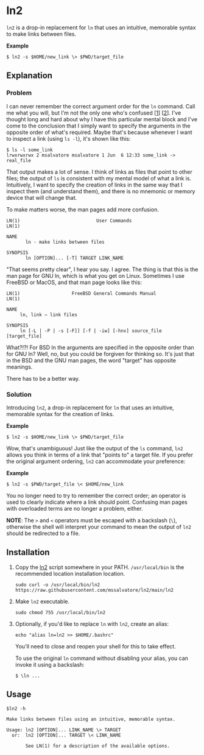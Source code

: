 # ln2

`ln2` is a drop-in replacement for `ln` that uses an intuitive, memorable
syntax to make links between files.

**Example**
```
$ ln2 -s $HOME/new_link \> $PWD/target_file
```

## Explanation

### Problem

I can never remember the correct argument order for the `ln` command. Call me
what you will, but I'm not the only one who's confused
\[[1](https://www.reddit.com/r/programming/comments/1qt0z/ln_s_d1_d2_am_i_the_only_person_who_gets_this_the/)\]
\[[2](https://news.ycombinator.com/item?id=1984456)\]. I've thought long and
hard about why I have this particular mental block and I've come to the
conclusion that I simply want to specify the arguments in the opposite order of
what's required. Maybe that's because whenever I want to inspect a link (using
`ls -l`), it's shown like this:

```
$ ls -l some_link
lrwxrwxrwx 2 msalvatore msalvatore 1 Jun  6 12:33 some_link -> real_file
```

That output makes a lot of sense. I think of links as files that point to other
files; the output of `ls` is consistent with my mental model of what a link is.
Intuitively, I want to specify the creation of links in the same way that I
inspect them (and understand them), and there is no mnemonic or memory device
that will change that.

To make matters worse, the man pages add more confusion.

```manpage
LN(1)                            User Commands                           LN(1)

NAME
       ln - make links between files

SYNOPSIS
       ln [OPTION]... [-T] TARGET LINK_NAME
```

"That seems pretty clear", I hear you say. I agree. The thing is that this is
the man page for GNU ln, which is what you get on Linux. Sometimes I use
FreeBSD or MacOS, and that man page looks like this:

```manpage
LN(1)                   FreeBSD General Commands Manual                  LN(1)

NAME
     ln, link – link files

SYNOPSIS
     ln [-L | -P | -s [-F]] [-f | -iw] [-hnv] source_file [target_file]
```

What?!?! For BSD ln the arguments are specified in the opposite order than for
GNU ln? Well, no, but you could be forgiven for thinking so. It's
just that in the BSD and the GNU man pages, the word "target" has opposite
meanings.

There has to be a better way.

### Solution

Introducing `ln2`, a drop-in replacement for `ln` that uses an intuitive,
memorable syntax for the creation of links.

**Example**
```
$ ln2 -s $HOME/new_link \> $PWD/target_file
```

Wow, that's unambiguous! Just like the output of the `ls` command, `ln2` allows
you think in terms of a link that "points to" a target file. If you prefer
the original argument ordering, `ln2` can accommodate your preference:

**Example**
```
$ ln2 -s $PWD/target_file \< $HOME/new_link
```

You no longer need to try to remember the correct order; an operator is used to
clearly indicate where a link should point. Confusing man pages with overloaded
terms are no longer a problem, either.

**NOTE**: The `>` and `<` operators must be escaped with a backslash (`\`),
otherwise the shell will interpret your command to mean the output of `ln2`
should be redirected to a file.

## Installation

1. Copy the [ln2](./ln2) script somewhere in your PATH. `/usr/local/bin` is
   the recommended location installation location.
    ```
    sudo curl -o /usr/local/bin/ln2 https://raw.githubusercontent.com/mssalvatore/ln2/main/ln2
    ```

1. Make `ln2` executable.
    ```
    sudo chmod 755 /usr/local/bin/ln2
    ```

1. Optionally, if you'd like to replace `ln` with `ln2`, create an alias:
    ```
    echo "alias ln=ln2 >> $HOME/.bashrc"
    ```

    You'll need to close and reopen your shell for this to take effect.

    To use the original `ln` command without disabling your alias, you can
    invoke it using a backslash:
    ```
    $ \ln ...
    ```

## Usage
```
$ln2 -h

Make links between files using an intuitive, memorable syntax.

Usage: ln2 [OPTION]... LINK_NAME \> TARGET
  or:  ln2 [OPTION]... TARGET \< LINK_NAME

       See LN(1) for a description of the available options.
```
